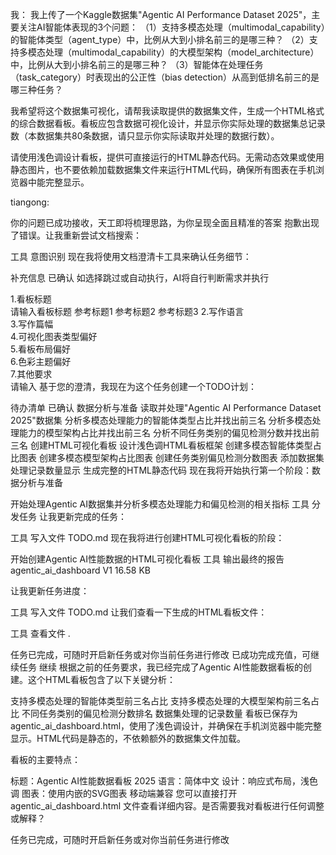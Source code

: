 我：
我上传了一个Kaggle数据集"Agentic AI Performance Dataset 2025"，主要关注AI智能体表现的3个问题：
（1）支持多模态处理（multimodal_capability）的智能体类型（agent_type）中，比例从大到小排名前三的是哪三种？
（2）支持多模态处理（multimodal_capability）的大模型架构（model_architecture）中，比例从大到小排名前三的是哪三种？
（3）智能体在处理任务（task_category）时表现出的公正性（bias detection）从高到低排名前三的是哪三种任务？

我希望将这个数据集可视化，请帮我读取提供的数据集文件，生成一个HTML格式的综合数据看板。看板应包含数据可视化设计，并显示你实际处理的数据集总记录数（本数据集共80条数据，请只显示你实际读取并处理的数据行数）。

请使用浅色调设计看板，提供可直接运行的HTML静态代码。无需动态效果或使用静态图片，也不要依赖加载数据集文件来运行HTML代码，确保所有图表在手机浏览器中能完整显示。

tiangong:

你的问题已成功接收，天工即将梳理思路，为你呈现全面且精准的答案
抱歉出现了错误。让我重新尝试文档搜索：

工具
意图识别
现在我将使用文档澄清卡工具来确认任务细节：

补充信息
已确认
如选择跳过或自动执行，AI将自行判断需求并执行

1.看板标题   
请输入看板标题
参考标题1
参考标题2
参考标题3
2.写作语言   
3.写作篇幅   
4.可视化图表类型偏好   
5.看板布局偏好   
6.色彩主题偏好   
7.其他要求   
请输入
基于您的澄清，我现在为这个任务创建一个TODO计划：

待办清单
已确认
数据分析与准备
读取并处理"Agentic AI Performance Dataset 2025"数据集
分析多模态处理能力的智能体类型占比并找出前三名
分析多模态处理能力的模型架构占比并找出前三名
分析不同任务类别的偏见检测分数并找出前三名
创建HTML可视化看板
设计浅色调HTML看板框架
创建多模态智能体类型占比图表
创建多模态模型架构占比图表
创建任务类别偏见检测分数图表
添加数据集处理记录数量显示
生成完整的HTML静态代码
现在我将开始执行第一个阶段：数据分析与准备


开始处理Agentic AI数据集并分析多模态处理能力和偏见检测的相关指标
工具
分发任务
让我更新完成的任务：

工具
写入文件
TODO.md
现在我将进行创建HTML可视化看板的阶段：


开始创建Agentic AI性能数据的HTML可视化看板
工具
输出最终的报告
agentic_ai_dashboard
V1
16.58 KB

让我更新任务进度：

工具
写入文件
TODO.md
让我们查看一下生成的HTML看板文件：

工具
查看文件
.

任务已完成，可随时开启新任务或对你当前任务进行修改
已成功完成充值，可继续任务
继续
根据之前的任务要求，我已经完成了Agentic AI性能数据看板的创建。这个HTML看板包含了以下关键分析：

支持多模态处理的智能体类型前三名占比
支持多模态处理的大模型架构前三名占比
不同任务类别的偏见检测分数排名
数据集处理的记录数量
看板已保存为 agentic_ai_dashboard.html，使用了浅色调设计，并确保在手机浏览器中能完整显示。HTML代码是静态的，不依赖额外的数据集文件加载。

看板的主要特点：

标题：Agentic AI性能数据看板 2025
语言：简体中文
设计：响应式布局，浅色调
图表：使用内嵌的SVG图表
移动端兼容
您可以直接打开 agentic_ai_dashboard.html 文件查看详细内容。是否需要我对看板进行任何调整或解释？


任务已完成，可随时开启新任务或对你当前任务进行修改